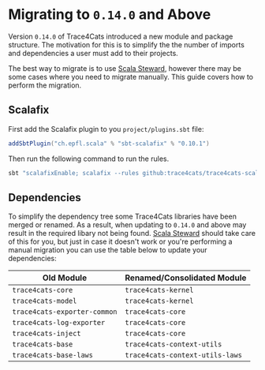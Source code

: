 # Migrating to `0.14.0` and Above

Version `0.14.0` of Trace4Cats introduced a new module and package structure. The motivation for this is to simplify the
the number of imports and dependencies a user must add to their projects.

The best way to migrate is to use [Scala Steward], however there may be some cases where you need to migrate manually.
This guide covers how to perform the migration.

## Scalafix

First add the Scalafix plugin to you `project/plugins.sbt` file:

```scala
addSbtPlugin("ch.epfl.scala" % "sbt-scalafix" % "0.10.1")
```

Then run the following command to run the rules.

```bash
sbt "scalafixEnable; scalafix --rules github:trace4cats/trace4cats-scalafix/v0_14?sha=v0.14.0"
```

## Dependencies

To simplify the dependency tree some Trace4Cats libraries have been merged or renamed. As a result, when updating to
`0.14.0` and above may result in the required libary not being found. [Scala Steward] should take care of this for you,
but just in case it doesn't work or you're performing a manual migration you can use the table below to update your
dependencies:

| Old Module                   | Renamed/Consolidated Module     |
|------------------------------|---------------------------------|
| `trace4cats-core`            | `trace4cats-kernel`             |
| `trace4cats-model`           | `trace4cats-kernel`             |
| `trace4cats-exporter-common` | `trace4cats-core`               |
| `trace4cats-log-exporter`    | `trace4cats-core`               |
| `trace4cats-inject`          | `trace4cats-core`               |
| `trace4cats-base`            | `trace4cats-context-utils`      |
| `trace4cats-base-laws`       | `trace4cats-context-utils-laws` |

[Scala Steward]: https://github.com/scala-steward-org/scala-steward
